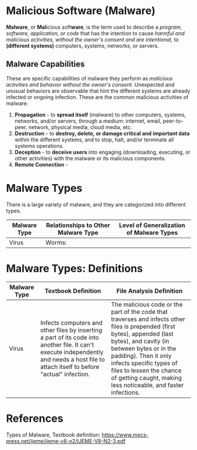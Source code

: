 # Malicious Software (Malware)

**Malware**, or **Mal**icious soft**ware**, is the term used to describe a *program, software, application, or code* that has the intention to cause *harmful and malicious activities, without the owner's consent and are intentional,* to **(different systems)** computers, systems, networks, or servers.

## Malware Capabilities
These are specific capabilities of malware they perform as *malicious activities and behavior without the owner's consent.* Unexpected and unusual behaviors are observable that hint the different systems are already infected or ongoing infection. These are the common malicious activities of malware:
1. **Propagation**        - to **spread itself** (malware) to other computers, systems, networks, and/or servers, through a medium: internet, email, peer-to-peer, network, physical media, cloud media, etc.
2. **Destruction**        - to **destroy, delete, or damage critical and important data** within the different systems, and to stop, halt, and/or terminate all systems operations.
3. **Deception**          - to **deceive users** into engaging (downloading, executing, or other activities) with the malware or its malicious components.
4. **Remote Connection**  - 

# Malware Types
There is a large variety of malware, and they are categorized into different types.

| Malware Type | Relationships to Other Malware Type | Level of Generalization of Malware Types | 
| ---          | ---                                 | ---                                      |
| Virus        | Worms: 

# Malware Types: Definitions
| Malware Type | Textbook Definition | File Analysis Definition |
| ---          | ---        | ---           |
| Virus        | Infects computers and other files by inserting a part of its code into another file. It can't execute independently and needs a host file to attach itself to before "actual" infection. | The malicious code or the part of the code that traverses and infects other files is prepended (first bytes), appended (last bytes),  and cavity (in between bytes or in the padding). Then it only infects specific types of files to lessen the chance of getting caught, making less noticeable, and faster infections.



# References
Types of Malware, Textbook definition: https://www.mecs-press.net/ijeme/ijeme-v8-n2/IJEME-V8-N2-3.pdf
